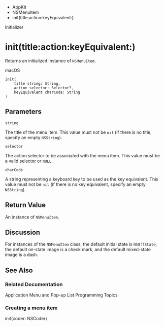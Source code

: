 

- AppKit
- NSMenuItem
-  init(title:action:keyEquivalent:) 

Initializer

# init(title:action:keyEquivalent:)

Returns an initialized instance of `NSMenuItem`.

macOS

``` source
init(
    title string: String,
    action selector: Selector?,
    keyEquivalent charCode: String
)
```

## Parameters 

`string`  

The title of the menu item. This value must not be `nil` (if there is no title, specify an empty `NSString`).

`selector`  

The action selector to be associated with the menu item. This value must be a valid selector or `NULL`.

`charCode`  

A string representing a keyboard key to be used as the key equivalent. This value must not be `nil` (if there is no key equivalent, specify an empty `NSString`).

## Return Value

An instance of `NSMenuItem`.

## Discussion

For instances of the `NSMenuItem` class, the default initial state is `NSOffState`, the default on-state image is a check mark, and the default mixed-state image is a dash.

## See Also

### Related Documentation

Application Menu and Pop-up List Programming Topics

### Creating a menu item

init(coder: NSCoder)

